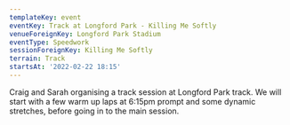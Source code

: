 ```yaml
---
templateKey: event
eventKey: Track at Longford Park - Killing Me Softly
venueForeignKey: Longford Park Stadium
eventType: Speedwork
sessionForeignKey: Killing Me Softly
terrain: Track
startsAt: '2022-02-22 18:15'
---
```

Craig and Sarah organising a track session at Longford Park track. We will start with a few 
warm up laps at 6:15pm prompt and some dynamic stretches, before going in to the main session.
